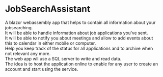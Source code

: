 # JobSearchAssistant

A blazor webassembly app that helps to contain all information about your jobsearching.
<br/> 
It will be able to handle information about job applications you've sent. 
<br/> 
It will be able to notify you about meetings and allow to add events about this to calendar in either mobile or computer.
<br/> 
Help you keep track of the status for all applications and to archive when not relevant any more.
<br/> 
The web app wll use a SQL server to write and read data.
<br/> 
The idea is to host the application online to enable for any user to create an account and start using the service.

